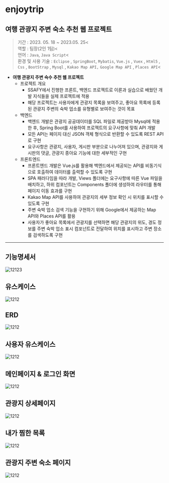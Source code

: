 # enjoytrip

## 여행 관광지 주변 숙소 추천 웹 프로젝트

> 기간 : 2023. 05. 18 ~ 2023.05. 25<<br>
> 역할 : 팀장(2인 1팀)<<br>
> 언어 : `Java`, `Java Script`<<br>
> 환경 및 사용 기술 : `Eclipse` , `SpringBoot`, `Mybatis`, `Vue.js` , `Vuex` , `Html5` , `Css` , `BootStrap` , `Mysql` , `Kakao Map API,` `Google Map API` , `Places API`<<br>

- **여행 관광지 주변 숙수 추천 웹 프로젝트**
  - 프로젝트 개요
    - SSAFY에서 진행한 프론트, 백엔드 프로젝트로 이론과 실습으로 배웠던 개발 지식들을 실제 프로젝트에 적용
    - 해당 프로젝트는 사용자에게 관광지 목록을 보여주고, 좋아요 목록에 등록된 관광지 주변의 숙박 업소를 유형별로 보여주는 것이 목표
  - 백엔드
    - 백엔드 개발은 관광지 공공데이터를 SQL 파일로 제공받아 Mysql에 적용한 후, Spring Boot를 사용하여 프로젝트의 요구사항에 맞춰 API 개발
    - 모든 API는 페이지 대신 JSON 객체 형식으로 반환할 수 있도록 REST API로 구현
    - 요구사항은 관광지, 사용자, 게시판 부분으로 나누어져 있으며, 관광지와 게시판의 댓글, 관광지 종아요 기능에 대한 세부적인 구현
  - 프론트엔드
    - 프론트엔드 개발은 Vue.js를 활용해 백엔드에서 제공되는 API를 비동기식으로 호출하여 데이터를 출력할 수 있도록 구현
    - SPA 패러다임을 따라 개발, Views 폴더에는 요구사항에 따른 Vue 파일을 배치하고, 하위 컴포넌트는 Components 폴더에 생성하여 라우터를 통해 페이지 이동 효과를 구현
    - Kakao Map API를 사용하여 관광지의 세부 정보 확인 시 위치를 표시할 수 있도록 구현
    - 주변 숙박 업소 검색 기능을 구현하기 위해 Google에서 제공하는 Map API와 Places API를 활용
    - 사용자가 좋아요 목록에서 관광지를 선택하면 해당 관광지의 위도, 경도 정보를 주변 숙박 업소 표시 컴포넌트로 전달하여 위치를 표시하고 주변 장소를 검색하도록 구현

---

## 기능명세서

![12123](./images/1.png)

## 유스케이스

![1212](./images/2.png)

## ERD

![1212](./images/3.png)

## 사용자 유스케이스

![1212](./images/4.png)

## 메인페이지 & 로그인 화면

![1212](./images/5.png)

## 관광지 상세페이지

![1212](./images/6.png)

## 내가 찜한 목록

![1212](./images/7.png)

## 관광지 주변 숙소 페이지

![1212](./images/8.png)
